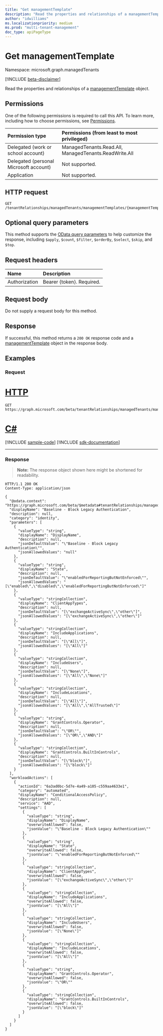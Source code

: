 ```yaml
---
title: "Get managementTemplate"
description: "Read the properties and relationships of a managementTemplate object."
author: "idwilliams"
ms.localizationpriority: medium
ms.prod: "multi-tenant-management"
doc_type: apiPageType
---
```


# Get managementTemplate
Namespace: microsoft.graph.managedTenants

[!INCLUDE [beta-disclaimer](../../includes/beta-disclaimer.md)]

Read the properties and relationships of a [managementTemplate](../resources/managedtenants-managementtemplate.md) object.

## Permissions
One of the following permissions is required to call this API. To learn more, including how to choose permissions, see [Permissions](/graph/permissions-reference).

|Permission type|Permissions (from least to most privileged)|
|:---|:---|
|Delegated (work or school account)|ManagedTenants.Read.All, ManagedTenants.ReadWrite.All|
|Delegated (personal Microsoft account)|Not supported.|
|Application|Not supported.|

## HTTP request

<!-- {
  "blockType": "ignored"
}
-->
``` http
GET /tenantRelationships/managedTenants/managementTemplates/{managementTemplateId}
```

## Optional query parameters
This method supports the [OData query parameters](/graph/query-parameters) to help customize the response, including `$apply`, `$count`, `$filter`, `$orderBy`, `$select`, `$skip`, and `$top`.

## Request headers
|Name|Description|
|:---|:---|
|Authorization|Bearer {token}. Required.|

## Request body
Do not supply a request body for this method.

## Response

If successful, this method returns a `200 OK` response code and a [managementTemplate](../resources/managedtenants-managementtemplate.md) object in the response body.

## Examples

### Request

# [HTTP](#tab/http)
<!-- {
  "blockType": "request",
  "name": "get_managementtemplate"
}
-->
``` http
GET https://graph.microsoft.com/beta/tenantRelationships/managedTenants/managementTemplates/{managementTemplateId}
```

# [C#](#tab/csharp)
[!INCLUDE [sample-code](../includes/snippets/csharp/get-managementtemplate-csharp-snippets.md)]
[!INCLUDE [sdk-documentation](../includes/snippets/snippets-sdk-documentation-link.md)]

---



### Response
>**Note:** The response object shown here might be shortened for readability.
<!-- {
  "blockType": "response",
  "truncated": true,
  "@odata.type": "microsoft.graph.managedTenants.managementTemplate"
}
-->
``` http
HTTP/1.1 200 OK
Content-Type: application/json

{
  "@odata.context": "https://graph.microsoft.com/beta/$metadata#tenantRelationships/managedTenants/managementTemplates/$entity",
  "displayName": "Baseline - Block Legacy Authentication",
  "description": null,
  "category": "identity",
  "parameters": [
    {
      "valueType": "string",
      "displayName": "DisplayName",
      "description": null,
      "jsonDefaultValue": "\"Baseline - Block Legacy Authentication\"",
      "jsonAllowedValues": "null"
    },
    {
      "valueType": "string",
      "displayName": "State",
      "description": null,
      "jsonDefaultValue": "\"enabledForReportingButNotEnforced\"",
      "jsonAllowedValues": "[\"enabled\",\"disabled\",\"enabledForReportingButNotEnforced\"]"
    },
    {
      "valueType": "stringCollection",
      "displayName": "ClientAppTypes",
      "description": null,
      "jsonDefaultValue": "[\"exchangeActiveSync\",\"other\"]",
      "jsonAllowedValues": "[\"exchangeActiveSync\",\"other\"]"
    },
    {
      "valueType": "stringCollection",
      "displayName": "IncludeApplications",
      "description": null,
      "jsonDefaultValue": "[\"All\"]",
      "jsonAllowedValues": "[\"All\"]"
    },
    {
      "valueType": "stringCollection",
      "displayName": "IncludeUsers",
      "description": null,
      "jsonDefaultValue": "[\"None\"]",
      "jsonAllowedValues": "[\"All\",\"None\"]"
    },
    {
      "valueType": "stringCollection",
      "displayName": "IncludeLocations",
      "description": null,
      "jsonDefaultValue": "[\"All\"]",
      "jsonAllowedValues": "[\"All\",\"AllTrusted\"]"
    },
    {
      "valueType": "string",
      "displayName": "GrantControls.Operator",
      "description": null,
      "jsonDefaultValue": "\"OR\"",
      "jsonAllowedValues": "[\"OR\",\"AND\"]"
    },
    {
      "valueType": "stringCollection",
      "displayName": "GrantControls.BuiltInControls",
      "description": null,
      "jsonDefaultValue": "[\"block\"]",
      "jsonAllowedValues": "[\"block\"]"
    }
  ],
  "workloadActions": [
    {
      "actionId": "6a3ad0bc-5d7e-4a49-a105-c559aa4633e1",
      "category": "automated",
      "displayName": "ConditionalAccessPolicy",
      "description": null,
      "service": "AAD",
      "settings": [
        {
          "valueType": "string",
          "displayName": "DisplayName",
          "overwriteAllowed": false,
          "jsonValue": "\"Baseline - Block Legacy Authentication\""
        },
        {
          "valueType": "string",
          "displayName": "State",
          "overwriteAllowed": false,
          "jsonValue": "\"enabledForReportingButNotEnforced\""
        },
        {
          "valueType": "stringCollection",
          "displayName": "ClientAppTypes",
          "overwriteAllowed": false,
          "jsonValue": "[\"exchangeActiveSync\",\"other\"]"
        },
        {
          "valueType": "stringCollection",
          "displayName": "IncludeApplications",
          "overwriteAllowed": false,
          "jsonValue": "[\"All\"]"
        },
        {
          "valueType": "stringCollection",
          "displayName": "IncludeUsers",
          "overwriteAllowed": false,
          "jsonValue": "[\"None\"]"
        },
        {
          "valueType": "stringCollection",
          "displayName": "IncludeLocations",
          "overwriteAllowed": false,
          "jsonValue": "[\"All\"]"
        },
        {
          "valueType": "string",
          "displayName": "GrantControls.Operator",
          "overwriteAllowed": false,
          "jsonValue": "\"OR\""
        },
        {
          "valueType": "stringCollection",
          "displayName": "GrantControls.BuiltInControls",
          "overwriteAllowed": false,
          "jsonValue": "[\"block\"]"
        }
      ]
    }
  ]
}
```
